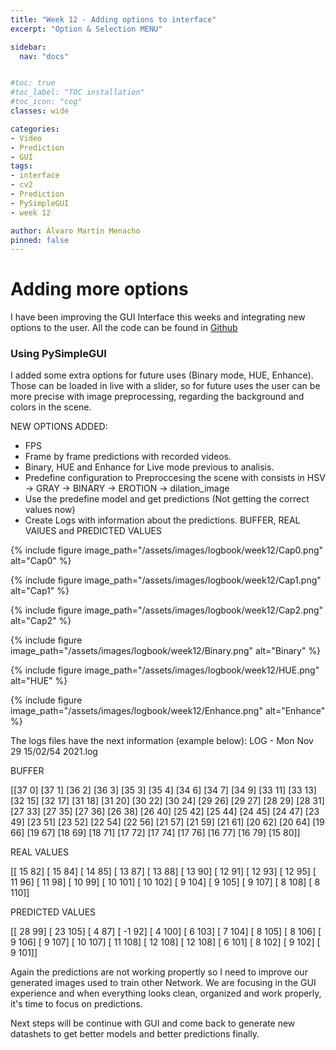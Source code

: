 ```yaml
---
title: "Week 12 - Adding options to interface"
excerpt: "Option & Selection MENU"

sidebar:
  nav: "docs"


#toc: true
#toc_label: "TOC installation"
#toc_icon: "cog"
classes: wide

categories:
- Video
- Prediction
- GUI
tags:
- interface
- cv2
- Prediction
- PySimpleGUI
- week 12

author: Álvaro Martín Menacho
pinned: false
---
```


# Adding more options

I have been improving the GUI Interface this weeks and integrating new options to the user.
All the code can be found in [Github](https://github.com/RoboticsLabURJC/2020-tfg-alvaro-martin/tree/main/Main%20Program)

### Using PySimpleGUI

I added some extra options for future uses (Binary mode, HUE, Enhance). Those can be loaded in live with a slider, so for future uses
the user can be more precise with image preprocessing, regarding the background and colors in the scene.

NEW OPTIONS ADDED:

- FPS
- Frame by frame predictions with recorded videos.
- Binary, HUE and Enhance for Live mode previous to analisis.
- Predefine configuration to Preproccesing the scene with consists in HSV -> GRAY -> BINARY -> EROTION -> dilation_image
- Use the predefine model and get predictions (Not getting the correct values now)
- Create Logs with information about the predictions. BUFFER, REAL VAlUES and PREDICTED VALUES

{% include figure image_path="/assets/images/logbook/week12/Cap0.png" alt="Cap0" %}

{% include figure image_path="/assets/images/logbook/week12/Cap1.png" alt="Cap1" %}

{% include figure image_path="/assets/images/logbook/week12/Cap2.png" alt="Cap2" %}

{% include figure image_path="/assets/images/logbook/week12/Binary.png" alt="Binary" %}

{% include figure image_path="/assets/images/logbook/week12/HUE.png" alt="HUE" %}

{% include figure image_path="/assets/images/logbook/week12/Enhance.png" alt="Enhance" %}


The logs files have the next information (example below):
LOG - Mon Nov 29 15/02/54 2021.log

BUFFER

[[37  0]
 [37  1]
 [36  2]
 [36  3]
 [35  3]
 [35  4]
 [34  6]
 [34  7]
 [34  9]
 [33 11]
 [33 13]
 [32 15]
 [32 17]
 [31 18]
 [31 20]
 [30 22]
 [30 24]
 [29 26]
 [29 27]
 [28 29]
 [28 31]
 [27 33]
 [27 35]
 [27 36]
 [26 38]
 [26 40]
 [25 42]
 [25 44]
 [24 45]
 [24 47]
 [23 49]
 [23 51]
 [23 52]
 [22 54]
 [22 56]
 [21 57]
 [21 59]
 [21 61]
 [20 62]
 [20 64]
 [19 66]
 [19 67]
 [18 69]
 [18 71]
 [17 72]
 [17 74]
 [17 76]
 [16 77]
 [16 79]
 [15 80]]

REAL VALUES

[[ 15  82]
 [ 15  84]
 [ 14  85]
 [ 13  87]
 [ 13  88]
 [ 13  90]
 [ 12  91]
 [ 12  93]
 [ 12  95]
 [ 11  96]
 [ 11  98]
 [ 10  99]
 [ 10 101]
 [ 10 102]
 [  9 104]
 [  9 105]
 [  9 107]
 [  8 108]
 [  8 110]]

PREDICTED VALUES

[[ 28  99]
 [ 23 105]
 [  4  87]
 [ -1  92]
 [  4 100]
 [  6 103]
 [  7 104]
 [  8 105]
 [  8 106]
 [  9 106]
 [  9 107]
 [ 10 107]
 [ 11 108]
 [ 12 108]
 [ 12 108]
 [  6 101]
 [  8 102]
 [  9 102]
 [  9 101]]

Again the predictions are not working propertly so I need to improve our generated images used to train other Network.
We are focusing in the GUI experience and when everything looks clean, organized and work properly, it's time to focus on predictions.

Next steps will be continue with GUI and come back to generate new datashets to get better models and better predictions finally.
